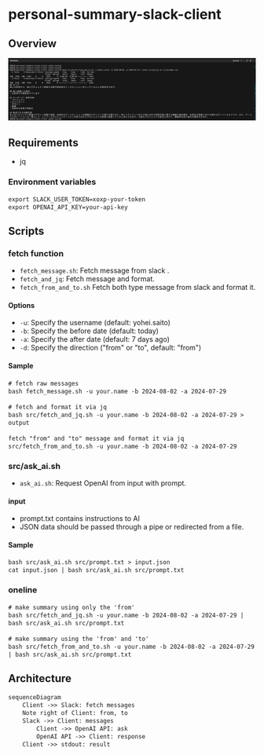 # personal-summary-slack-client

## Overview

![bg contain](./resources/sample.png)

## Requirements

- jq

### Environment variables
```
export SLACK_USER_TOKEN=xoxp-your-token
export OPENAI_API_KEY=your-api-key
```

## Scripts

### fetch function

- `fetch_message.sh`: Fetch message from slack .
- `fetch_and_jq`: Fetch message and format.
- `fetch_from_and_to.sh` Fetch both type message from slack and format it.

#### Options
- `-u`: Specify the username (default: yohei.saito)
- `-b`: Specify the before date (default: today)
- `-a`: Specify the after date (default: 7 days ago)
- `-d`: Specify the direction ("from" or "to", default: "from")

#### Sample
```
# fetch raw messages
bash fetch_message.sh -u your.name -b 2024-08-02 -a 2024-07-29

# fetch and format it via jq
bash src/fetch_and_jq.sh -u your.name -b 2024-08-02 -a 2024-07-29 > output

fetch "from" and "to" message and format it via jq
src/fetch_from_and_to.sh -u your.name -b 2024-08-02 -a 2024-07-29
```

### src/ask_ai.sh 

- `ask_ai.sh`: Request OpenAI from input with prompt.

#### input

- prompt.txt contains instructions to AI
- JSON data should be passed through a pipe or redirected from a file.

#### Sample

```
bash src/ask_ai.sh src/prompt.txt > input.json
cat input.json | bash src/ask_ai.sh src/prompt.txt
```

### oneline

```
# make summary using only the 'from'
bash src/fetch_and_jq.sh -u your.name -b 2024-08-02 -a 2024-07-29 | bash src/ask_ai.sh src/prompt.txt

# make summary using the 'from' and 'to'
bash src/fetch_from_and_to.sh -u your.name -b 2024-08-02 -a 2024-07-29 | bash src/ask_ai.sh src/prompt.txt
```

## Architecture

```
sequenceDiagram
    Client ->> Slack: fetch messages
    Note right of Client: from, to
    Slack ->> Client: messages
		Client ->> OpenAI API: ask
		OpenAI API ->> Client: response
    Client ->> stdout: result

```
